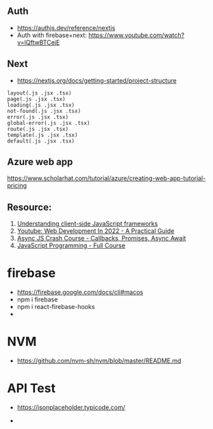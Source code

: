 ## Auth  
- https://authjs.dev/reference/nextjs
- Auth with firebase+next: https://www.youtube.com/watch?v=lQftwBTCejE

## Next  
- https://nextjs.org/docs/getting-started/project-structure
```
layout(.js .jsx .tsx)
page(.js .jsx .tsx)
loading(.js .jsx .tsx)
not-found(.js .jsx .tsx)
error(.js .jsx .tsx)
global-error(.js .jsx .tsx)
route(.js .jsx .tsx)
template(.js .jsx .tsx)
default(.js .jsx .tsx)
```

## Azure web app
https://www.scholarhat.com/tutorial/azure/creating-web-app-tutorial-pricing

## Resource: 

1. [Understanding client-side JavaScript frameworks](https://developer.mozilla.org/en-US/docs/Learn/Tools_and_testing/Client-side_JavaScript_frameworks)
2. [Youtube: Web Development In 2022 - A Practical Guide](https://www.youtube.com/watch?v=EqzUcMzfV1w)
3. [Async JS Crash Course - Callbacks, Promises, Async Await](https://www.youtube.com/watch?v=PoRJizFvM7s&t=640s)
4. [JavaScript Programming - Full Course](https://www.youtube.com/watch?v=jS4aFq5-91M)

# firebase   
- https://firebase.google.com/docs/cli#macos
- npm i firebase  
- npm i react-firebase-hooks
- 
# NVM   
- https://github.com/nvm-sh/nvm/blob/master/README.md

# API Test  
- https://jsonplaceholder.typicode.com/  

- 

